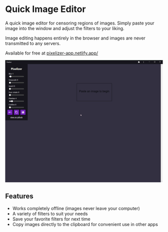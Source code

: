 # Quick Image Editor

A quick image editor for censoring regions of images. Simply paste your image into the window and adjust the filters to your liking.

Image editing happens entirely in the browser and images are never transmitted to any servers.

Available for free at [pixelizer-app.netlify.app/](https://pixelizer-app.netlify.app/)

![Example workflow](docs/example-workflow.gif)

## Features

-   Works completely offline (images never leave your computer)
-   A variety of filters to suit your needs
-   Save your favorite filters for next time
-   Copy images directly to the clipboard for convenient use in other apps

